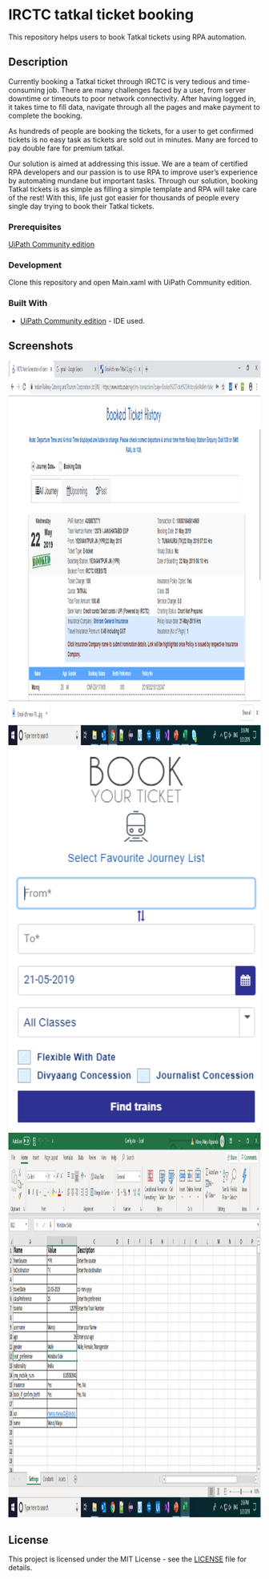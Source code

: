 # IRCTC tatkal ticket booking
This repository helps users to book Tatkal tickets using RPA automation.



## Description
Currently booking a Tatkal ticket through IRCTC is very tedious and time-consuming job. 
There are many challenges faced by a user, from server downtime or timeouts to poor network connectivity. After having logged in, it takes time to fill data, navigate through all the pages and make payment to complete the booking. 

As hundreds of people are booking the tickets, for a user to get confirmed tickets is no easy task as tickets are sold out in minutes. Many are forced to pay double fare for premium tatkal.

Our solution is aimed at addressing this issue. We are a team of certified RPA developers and our passion is to use RPA to improve user’s experience by automating mundane but important tasks. Through our solution, booking Tatkal tickets is as simple as filling a simple template and RPA will take care of the rest! With this, life just got easier for thousands of people every single day trying to book their Tatkal tickets.


### Prerequisites
[UiPath Community edition](https://www.uipath.com/developers/community-edition-download) 
### Development 
Clone this repository and open Main.xaml with UiPath Community edition.

### Built With
* [UiPath Community edition](https://www.uipath.com/developers/community-edition-download) - IDE used.

## Screenshots
<p>
  <img src="https://github.com/SuneetPatil/IRCTC-tatkal-booking/blob/master/Screenshots/Booking_ticket.png" width="1366" height="768" alt="Booking_ticket">
  <img src="https://github.com/SuneetPatil/IRCTC-tatkal-booking/blob/master/Screenshots/Booking_window.png" width="1366" height="768" alt="Booking_window">
  <img src="https://github.com/SuneetPatil/IRCTC-tatkal-booking/blob/master/Screenshots/User_input_excel.png" width="1366" height="768" alt="User_input_exce">
</p>



## License

This project is licensed under the MIT License - see the [LICENSE](https://github.com/SuneetPatil/IRCTC-tatkal-booking/blob/master/LICENSE) file for details.

